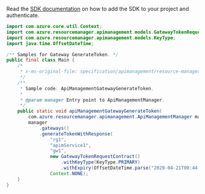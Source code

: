 Read the [SDK documentation](https://github.com/Azure/azure-sdk-for-java/blob/azure-resourcemanager-apimanagement_1.0.0-beta.3/sdk/apimanagement/azure-resourcemanager-apimanagement/README.md) on how to add the SDK to your project and authenticate.

```java
import com.azure.core.util.Context;
import com.azure.resourcemanager.apimanagement.models.GatewayTokenRequestContract;
import com.azure.resourcemanager.apimanagement.models.KeyType;
import java.time.OffsetDateTime;

/** Samples for Gateway GenerateToken. */
public final class Main {
    /*
     * x-ms-original-file: specification/apimanagement/resource-manager/Microsoft.ApiManagement/stable/2021-08-01/examples/ApiManagementGatewayGenerateToken.json
     */
    /**
     * Sample code: ApiManagementGatewayGenerateToken.
     *
     * @param manager Entry point to ApiManagementManager.
     */
    public static void apiManagementGatewayGenerateToken(
        com.azure.resourcemanager.apimanagement.ApiManagementManager manager) {
        manager
            .gateways()
            .generateTokenWithResponse(
                "rg1",
                "apimService1",
                "gw1",
                new GatewayTokenRequestContract()
                    .withKeyType(KeyType.PRIMARY)
                    .withExpiry(OffsetDateTime.parse("2020-04-21T00:44:24.2845269Z")),
                Context.NONE);
    }
}
```
